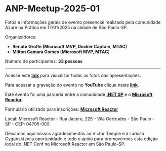 # ANP-Meetup-2025-01
Fotos e informações gerais de evento presencial realizado pela comunidade Azure na Prática em 17/01/2025 na cidade de São Paulo-SP.

Organizadores:
- **Renato Groffe (Microsoft MVP, Docker Captain, MTAC)**
- **Milton Camara Gomes (Microsoft MVP, MTAC)**

Número de participantes: **33 pessoas**

---

Acesse este [**link**](/img/) para visualizar todas as fotos das apresentações.

Para acessar a gravação do evento no **YouTube** clique neste [**link**](https://www.youtube.com/watch?v=1qzRKWwZoQs).

Este evento foi uma parceria entre a comunidade [**.NET SP**](https://www.youtube.com/azurenapratica) e o [**Microsoft Reactor**](https://www.meetup.com/Microsoft-Reactor-Sao-Paulo/).

Formulário utilizado para inscrições: [**Microsoft Reactor**](https://developer.microsoft.com/pt-br/reactor/events/24722/?wt.mc_id=meetup_24722_webpage_reactor)

Local: Microsoft Reactor - Rua Jaceru, 225 - Vila Gertrudes - São Paulo - SP - CEP: 04705-000

Deixamos aqui nossos agradecimentos ao Victor Temple e à Larissa Cyganski pela oportunidade e todo o apoio para promovermos esta edição local do .NET Conf no Microsoft Reactor em São Paulo-SP.